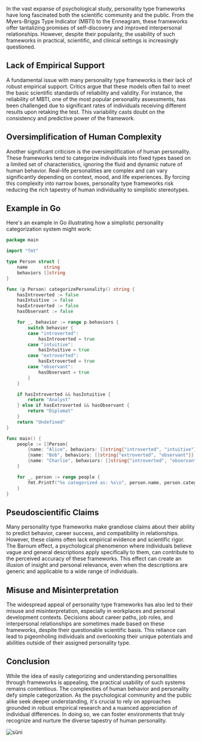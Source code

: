 In the vast expanse of psychological study, personality type frameworks have long fascinated both the scientific community and the public. From the Myers-Briggs Type Indicator (MBTI) to the Enneagram, these frameworks offer tantalizing promises of self-discovery and improved interpersonal relationships. However, despite their popularity, the usability of such frameworks in practical, scientific, and clinical settings is increasingly questioned.

## Lack of Empirical Support
A fundamental issue with many personality type frameworks is their lack of robust empirical support. Critics argue that these models often fail to meet the basic scientific standards of reliability and validity. For instance, the reliability of MBTI, one of the most popular personality assessments, has been challenged due to significant rates of individuals receiving different results upon retaking the test. This variability casts doubt on the consistency and predictive power of the framework.

## Oversimplification of Human Complexity
Another significant criticism is the oversimplification of human personality. These frameworks tend to categorize individuals into fixed types based on a limited set of characteristics, ignoring the fluid and dynamic nature of human behavior. Real-life personalities are complex and can vary significantly depending on context, mood, and life experiences. By forcing this complexity into narrow boxes, personality type frameworks risk reducing the rich tapestry of human individuality to simplistic stereotypes.

## Example in Go

Here's an example in Go illustrating how a simplistic personality categorization system might work:

```go
package main

import "fmt"

type Person struct {
	name      string
	behaviors []string
}

func (p Person) categorizePersonality() string {
	hasIntroverted := false
	hasIntuitive := false
	hasExtroverted := false
	hasObservant := false

	for _, behavior := range p.behaviors {
		switch behavior {
		case "introverted":
			hasIntroverted = true
		case "intuitive":
			hasIntuitive = true
		case "extroverted":
			hasExtroverted = true
		case "observant":
			hasObservant = true
		}
	}

	if hasIntroverted && hasIntuitive {
		return "Analyst"
	} else if hasExtroverted && hasObservant {
		return "Diplomat"
	}
	return "Undefined"
}

func main() {
	people := []Person{
		{name: "Alice", behaviors: []string{"introverted", "intuitive"}},
		{name: "Bob", behaviors: []string{"extroverted", "observant"}},
		{name: "Charlie", behaviors: []string{"introverted", "observant", "feeling", "perceiving"}},
	}

	for _, person := range people {
		fmt.Printf("%s categorized as: %s\n", person.name, person.categorizePersonality())
	}
}
```

## Pseudoscientific Claims
Many personality type frameworks make grandiose claims about their ability to predict behavior, career success, and compatibility in relationships. However, these claims often lack empirical evidence and scientific rigor. The Barnum effect, a psychological phenomenon where individuals believe vague and general descriptions apply specifically to them, can contribute to the perceived accuracy of these frameworks. This effect can create an illusion of insight and personal relevance, even when the descriptions are generic and applicable to a wide range of individuals.

## Misuse and Misinterpretation
The widespread appeal of personality type frameworks has also led to their misuse and misinterpretation, especially in workplaces and personal development contexts. Decisions about career paths, job roles, and interpersonal relationships are sometimes made based on these frameworks, despite their questionable scientific basis. This reliance can lead to pigeonholing individuals and overlooking their unique potentials and abilities outside of their assigned personality type.

## Conclusion
While the idea of easily categorizing and understanding personalities through frameworks is appealing, the practical usability of such systems remains contentious. The complexities of human behavior and personality defy simple categorization. As the psychological community and the public alike seek deeper understanding, it's crucial to rely on approaches grounded in robust empirical research and a nuanced appreciation of individual differences. In doing so, we can foster environments that truly recognize and nurture the diverse tapestry of human personality.

![süni](/static/hedgehog.jpg)